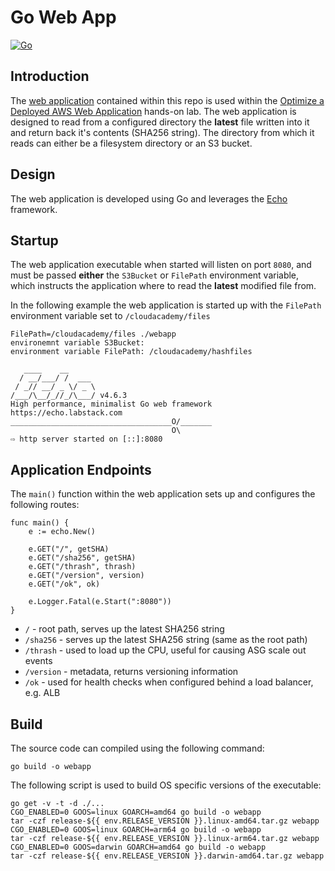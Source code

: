 # Go Web App

[![Go](https://github.com/cloudacademy/go-webapp/actions/workflows/go.yml/badge.svg)](https://github.com/cloudacademy/go-webapp/actions/workflows/go.yml)

## Introduction
The [web application](https://github.com/cloudacademy/go-webapp/releases) contained within this repo is used within the [Optimize a Deployed AWS Web Application](https://cloudacademy.com/lab/aws-cloud-optimization/) hands-on lab. The web application is designed to read from a configured directory the **latest** file written into it and return back it's contents (SHA256 string). The directory from which it reads can either be a filesystem directory or an S3 bucket.

## Design
The web application is developed using Go and leverages the [Echo](https://echo.labstack.com/) framework. 

## Startup
The web application executable when started will listen on port ```8080```, and must be passed **either** the `S3Bucket` or `FilePath` environment variable, which instructs the application where to read the **latest** modified file from.

In the following example the web application is started up with the `FilePath` environment variable set to `/cloudacademy/files`

```
FilePath=/cloudacademy/files ./webapp
environemnt variable S3Bucket: 
environment variable FilePath: /cloudacademy/hashfiles

   ____    __
  / __/___/ /  ___
 / _// __/ _ \/ _ \
/___/\__/_//_/\___/ v4.6.3
High performance, minimalist Go web framework
https://echo.labstack.com
____________________________________O/_______
                                    O\
⇨ http server started on [::]:8080
```

## Application Endpoints
The ```main()``` function within the web application sets up and configures the following routes:

```
func main() {
	e := echo.New()

	e.GET("/", getSHA)
	e.GET("/sha256", getSHA)
	e.GET("/thrash", thrash)
	e.GET("/version", version)
	e.GET("/ok", ok)

	e.Logger.Fatal(e.Start(":8080"))
}
```

* `/` - root path, serves up the latest SHA256 string
* `/sha256` - serves up the latest SHA256 string (same as the root path)
* `/thrash` - used to load up the CPU, useful for causing ASG scale out events
* `/version` - metadata, returns versioning information
* `/ok` - used for health checks when configured behind a load balancer, e.g. ALB

## Build
The source code can compiled using the following command:
```
go build -o webapp 
```

The following script is used to build OS specific versions of the executable:
```
go get -v -t -d ./...
CGO_ENABLED=0 GOOS=linux GOARCH=amd64 go build -o webapp
tar -czf release-${{ env.RELEASE_VERSION }}.linux-amd64.tar.gz webapp
CGO_ENABLED=0 GOOS=linux GOARCH=arm64 go build -o webapp
tar -czf release-${{ env.RELEASE_VERSION }}.linux-arm64.tar.gz webapp
CGO_ENABLED=0 GOOS=darwin GOARCH=amd64 go build -o webapp
tar -czf release-${{ env.RELEASE_VERSION }}.darwin-amd64.tar.gz webapp
```
